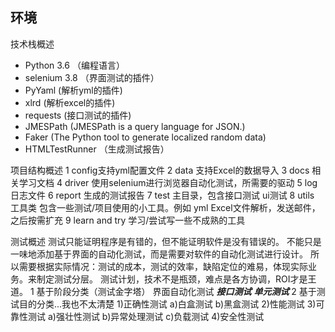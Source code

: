 ## 环境


技术栈概述
- Python 3.6  （编程语言）
- selenium 3.8 （界面测试的插件）
- PyYaml (解析yml的插件)
- xlrd (解析excel的插件)
- requests (接口测试的插件)
- JMESPath  (JMESPath is a query language for JSON.)
- Faker (The Python tool to generate localized random data)
- HTMLTestRunner （生成测试报告）


项目结构概述
    1 config支持yml配置文件
    2 data 支持Excel的数据导入
    3 docs 相关学习文档
    4 driver 使用selenium进行浏览器自动化测试，所需要的驱动
    5 log 日志文件
    6 report 生成的测试报告
    7 test 主目录，包含接口测试 ui测试
    8 utils 工具类 包含一些测试/项目使用的小工具。例如 yml  Excel文件解析，发送邮件，之后按需扩充
    9 learn and try 学习/尝试写一些不成熟的工具



测试概述
测试只能证明程序是有错的，但不能证明软件是没有错误的。
不能只是一味地添加基于界面的自动化测试，而是需要对软件的自动化测试进行设计。
所以需要根据实际情况：测试的成本，测试的效率，缺陷定位的难易，体现实际业务。来制定测试分层。
测试计划，技术不是瓶颈，难点是各方协调，ROI才是王道。
 1 基于阶段分类（测试金字塔）
       界面自动化测试
      ***接口测试***
    *****单元测试*****
 2 基于测试目的分类...我也不太清楚
    1)正确性测试
       a)白盒测试
       b)黑盒测试
    2)性能测试
    3)可靠性测试
       a)强壮性测试
       b)异常处理测试
       c)负载测试
    4)安全性测试

